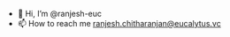 - 👋 Hi, I’m @ranjesh-euc
- 📫 How to reach me ranjesh.chitharanjan@eucalytus.vc

<!---
ranjesh-euc/ranjesh-euc is a ✨ special ✨ repository because its `README.md` (this file) appears on your GitHub profile.
You can click the Preview link to take a look at your changes.
--->
